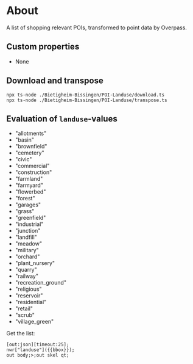 # About

A list of shopping relevant POIs, transformed to point data by Overpass.

## Custom properties

- None

## Download and transpose

```
npx ts-node ./Bietigheim-Bissingen/POI-Landuse/download.ts
npx ts-node ./Bietigheim-Bissingen/POI-Landuse/transpose.ts
```

## Evaluation of `landuse`-values

- "allotments"
- "basin"
- "brownfield"
- "cemetery"
- "civic"
- "commercial"
- "construction"
- "farmland"
- "farmyard"
- "flowerbed"
- "forest"
- "garages"
- "grass"
- "greenfield"
- "industrial"
- "junction"
- "landfill"
- "meadow"
- "military"
- "orchard"
- "plant_nursery"
- "quarry"
- "railway"
- "recreation_ground"
- "religious"
- "reservoir"
- "residential"
- "retail"
- "scrub"
- "village_green"

Get the list:

```
[out:json][timeout:25];
nwr["landuse"]({{bbox}});
out body;>;out skel qt;
```
